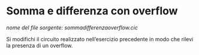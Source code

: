 # Somma e differenza con overflow

*nome del file sorgente: sommadifferenzaoverflow.cic*

Si modifichi il circuito realizzato nell’esercizio precedente in modo che rilevi la presenza di un overflow.
